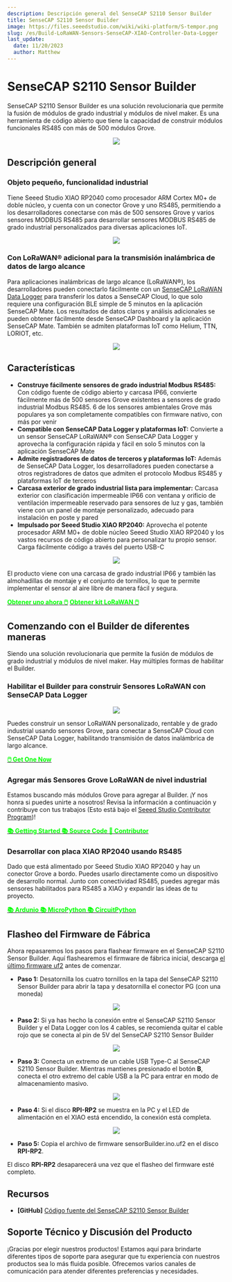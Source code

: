 ```yaml
---
description: Descripción general del SenseCAP S2110 Sensor Builder
title: SenseCAP S2110 Sensor Builder
image: https://files.seeedstudio.com/wiki/wiki-platform/S-tempor.png
slug: /es/Build-LoRaWAN-Sensors-SenseCAP-XIAO-Controller-Data-Logger
last_update:
  date: 11/20/2023
  author: Matthew
---
```


<!-- Esta wiki ha sido dividida en 3 partes. -->

# SenseCAP S2110 Sensor Builder

SenseCAP S2110 Sensor Builder es una solución revolucionaria que permite la fusión de módulos de grado industrial y módulos de nivel maker. Es una herramienta de código abierto que tiene la capacidad de construir módulos funcionales RS485 con más de 500 módulos Grove.

<div align="center"><img width={600} src="https://files.seeedstudio.com/wiki/SenseCAP_S2110_builder/SenseCAP-S2110-Sensor-Builder-105.jpg"/></div>

## Descripción general

### Objeto pequeño, funcionalidad industrial

Tiene Seeed Studio XIAO RP2040 como procesador ARM Cortex M0+ de doble núcleo, y cuenta con un conector Grove y uno RS485, permitiendo a los desarrolladores conectarse con más de 500 sensores Grove y varios sensores MODBUS RS485 para desarrollar sensores MODBUS RS485 de grado industrial personalizados para diversas aplicaciones IoT.

<div align="center"><img width={600} src="https://files.seeedstudio.com/wiki/SenseCAP-S2110/107.jpg"/></div>

### Con LoRaWAN® adicional para la transmisión inalámbrica de datos de largo alcance

Para aplicaciones inalámbricas de largo alcance (LoRaWAN®), los desarrolladores pueden conectarlo fácilmente con un [SenseCAP LoRaWAN Data Logger](https://www.seeedstudio.com/SenseCAP-S2100-LoRaWAN-Data-Logger-p-5361.html) para transferir los datos a SenseCAP Cloud, lo que solo requiere una configuración BLE simple de 5 minutos en la aplicación SenseCAP Mate. Los resultados de datos claros y análisis adicionales se pueden obtener fácilmente desde SenseCAP Dashboard y la aplicación SenseCAP Mate. También se admiten plataformas IoT como Helium, TTN, LORIOT, etc.

<div align="center"><img width={800} src="https://files.seeedstudio.com/wiki/SenseCAP_S2110_builder/SenseCAP-S2110-Sensor-Builder-106.jpg"/></div>

## Características

- **Construye fácilmente sensores de grado industrial Modbus RS485:** Con código fuente de código abierto y carcasa IP66, convierte fácilmente más de 500 sensores Grove existentes a sensores de grado industrial Modbus RS485. 6 de los sensores ambientales Grove más populares ya son completamente compatibles con firmware nativo, con más por venir
- **Compatible con SenseCAP Data Logger y plataformas IoT:** Convierte a un sensor SenseCAP LoRaWAN® con SenseCAP Data Logger y aprovecha la configuración rápida y fácil en solo 5 minutos con la aplicación SenseCAP Mate
- **Admite registradores de datos de terceros y plataformas IoT:** Además de SenseCAP Data Logger, los desarrolladores pueden conectarse a otros registradores de datos que admiten el protocolo Modbus RS485 y plataformas IoT de terceros
- **Carcasa exterior de grado industrial lista para implementar:** Carcasa exterior con clasificación impermeable IP66 con ventana y orificio de ventilación impermeable reservado para sensores de luz y gas, también viene con un panel de montaje personalizado, adecuado para instalación en poste y pared
- **Impulsado por Seeed Studio XIAO RP2040:** Aprovecha el potente procesador ARM M0+ de doble núcleo Seeed Studio XIAO RP2040 y los vastos recursos de código abierto para personalizar tu propio sensor. Carga fácilmente código a través del puerto USB-C

<div align="center"><img width={800} src="https://files.seeedstudio.com/wiki/SenseCAP-S2110/108.png"/></div>

El producto viene con una carcasa de grado industrial IP66 y también las almohadillas de montaje y el conjunto de tornillos, lo que te permite implementar el sensor al aire libre de manera fácil y segura.

<div class="get_one_now_container" style={{textAlign: 'center'}}><a class="get_one_now_item" href="https://www.seeedstudio.com/SenseCAP-XIAO-LoRaWAN-Controller-p-5474.html" target="_blank"><strong><span><font color={'FFFFFF'} size={"4"}> Obtener uno ahora 🖱️</font></span></strong></a> <a class="get_one_now_item" href="https://www.seeedstudio.com/sensecap-outdoor-lorawan-sensor-kit-based-on-grove-p-5503.html" target="_blank"><strong><span><font color={'FFFFFF'} size={"4"}> Obtener kit LoRaWAN 🖱️</font></span></strong></a> </div>

## Comenzando con el Builder de diferentes maneras

Siendo una solución revolucionaria que permite la fusión de módulos de grado industrial y módulos de nivel maker. Hay múltiples formas de habilitar el Builder.

### Habilitar el Builder para construir Sensores LoRaWAN con SenseCAP Data Logger

<div align="center"><img width={500} src="https://media-cdn.seeedstudio.com/media/catalog/product/cache/bb49d3ec4ee05b6f018e93f896b8a25d/1/-/1-e22011019-sensecap-s2110-lorawan-sensor-kit-first_1_.jpg"/></div>

Puedes construir un sensor LoRaWAN personalizado, rentable y de grado industrial usando sensores Grove, para conectar a SenseCAP Cloud con SenseCAP Data Logger, habilitando transmisión de datos inalámbrica de largo alcance.

<div class="get_one_now_container" style={{textAlign: 'center'}}><a class="get_one_now_item" href="https://www.seeedstudio.com/SenseCAP-XIAO-LoRaWAN-Controller-p-5474.html" target="_blank"><strong><span><font color={'FFFFFF'} size={"4"}> 🖱️ Get One Now </font></span></strong></a> </div>

### Agregar más Sensores Grove LoRaWAN de nivel industrial

Estamos buscando más módulos Grove para agregar al Builder. ¡Y nos honra si puedes unirte a nosotros! Revisa la información a continuación y contribuye con tus trabajos (Esto está bajo el [Seeed Studio Contributor Program](https://github.com/orgs/Seeed-Studio/projects/6/views/1?pane=issue&itemId=34120904))!

<div class="get_one_now_container" style={{textAlign: 'center'}}><a class="get_one_now_item" href="/es/list_of_supported_grove_n_adding_more" target="_blank" rel="noopener noreferrer"><strong><span><font color={'FFFFFF'} size={"4"}> 📚 Getting Started </font></span></strong></a> <a class="get_one_now_item" href="https://github.com/Seeed-Studio/Seeed_Arduino_S2110" target="_blank" rel="noopener noreferrer"><strong><span><font color={'FFFFFF'} size={"4"}> 📚 Source Code </font></span></strong></a> <a class="get_one_now_item" href="https://github.com/orgs/Seeed-Studio/projects/6?pane=issue&itemId=34120904" target="_blank" rel="noopener noreferrer"><strong><span><font color={'FFFFFF'} size={"4"}> 🙋 Contributor </font></span></strong></a> </div>


### Desarrollar con placa XIAO RP2040 usando RS485

Dado que está alimentado por Seeed Studio XIAO RP2040 y hay un conector Grove a bordo. Puedes usarlo directamente como un dispositivo de desarrollo normal. Junto con conectividad RS485, puedes agregar más sensores habilitados para RS485 a XIAO y expandir las ideas de tu proyecto.

<div class="get_one_now_container" style={{textAlign: 'center'}}><a class="get_one_now_item" href="https://wiki.seeedstudio.com/es/XIAO-RP2040-with-Arduino/" target="_blank" rel="noopener noreferrer"><strong><span><font color={'FFFFFF'} size={"4"}> 📚 Ardunio </font></span></strong></a> <a class="get_one_now_item" href="https://wiki.seeedstudio.com/es/XIAO-RP2040-with-MicroPython/" target="_blank" rel="noopener noreferrer"><strong><span><font color={'FFFFFF'} size={"4"}> 📚 MicroPython </font></span></strong></a> <a class="get_one_now_item" href="https://wiki.seeedstudio.com/es/XIAO-RP2040-with-CircuitPython/" target="_blank" rel="noopener noreferrer"><strong><span><font color={'FFFFFF'} size={"4"}> 📚 CircuitPython </font></span></strong></a></div>

## Flasheo del Firmware de Fábrica

Ahora repasaremos los pasos para flashear firmware en el SenseCAP S2110 Sensor Builder. Aquí flashearemos el firmware de fábrica inicial, descarga [el último firmware uf2](https://github.com/Seeed-Studio/Seeed_Arduino_S2110/releases) antes de comenzar.

- **Paso 1:** Desatornilla los cuatro tornillos en la tapa del SenseCAP S2110 Sensor Builder para abrir la tapa y desatornilla el conector PG (con una moneda)

<div align="center"><img width={400} src="https://files.seeedstudio.com/wiki/SenseCAP-S2110/92.jpg"/></div>

- **Paso 2:** Si ya has hecho la conexión entre el SenseCAP S2110 Sensor Builder y el Data Logger con los 4 cables, se recomienda quitar el cable rojo que se conecta al pin de 5V del SenseCAP S2110 Sensor Builder

<div align="center"><img width={400} src="https://files.seeedstudio.com/wiki/SenseCAP-S2110/97.jpg"/></div>

- **Paso 3:** Conecta un extremo de un cable USB Type-C al SenseCAP S2110 Sensor Builder. Mientras mantienes presionado el botón **B**, conecta el otro extremo del cable USB a la PC para entrar en modo de almacenamiento masivo.

<div align="center"><img width={400} src="https://files.seeedstudio.com/wiki/SenseCAP-S2110/98.jpg"/></div>

- **Paso 4:** Si el disco **RPI-RP2** se muestra en la PC y el LED de alimentación en el XIAO está encendido, la conexión está completa.

<div align="center"><img width={400} src="https://files.seeedstudio.com/wiki/SenseCAP-S2110/91.png"/></div>

- **Paso 5:** Copia el archivo de firmware sensorBuilder.ino.uf2 en el disco **RPI-RP2**.

El disco **RPI-RP2** desaparecerá una vez que el flasheo del firmware esté completo.

## Recursos

- **[GitHub]** [Código fuente del SenseCAP S2110 Sensor Builder](https://github.com/Seeed-Studio/Seeed_Arduino_S2110)

## Soporte Técnico y Discusión del Producto

¡Gracias por elegir nuestros productos! Estamos aquí para brindarte diferentes tipos de soporte para asegurar que tu experiencia con nuestros productos sea lo más fluida posible. Ofrecemos varios canales de comunicación para atender diferentes preferencias y necesidades.

<div class="button_tech_support_container">
<a href="https://forum.seeedstudio.com/" class="button_forum"></a> 
<a href="https://www.seeedstudio.com/contacts" class="button_email"></a>
</div>

<div class="button_tech_support_container">
<a href="https://discord.gg/eWkprNDMU7" class="button_discord"></a> 
<a href="https://github.com/Seeed-Studio/wiki-documents/discussions/69" class="button_discussion"></a>
</div>

